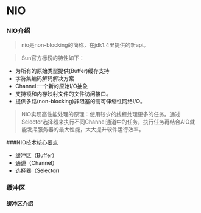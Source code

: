 # NIO
### NIO介绍
>nio是non-blocking的简称，在jdk1.4里提供的新api。

>Sun官方标榜的特性如下：
+ 为所有的原始类型提供(Buffer)缓存支持
+ 字符集编码解码解决方案
+ Channel:一个新的原始I/O抽象
+ 支持锁和内存映射文件的文件访问接口。
+ 提供多路(non-blocking)非阻塞的高可伸缩性网络I/O。

> NIO实现高性能处理的原理：使用较少的线程处理更多的任务。通过Selector选择器来执行不同Channel通道中的任务，执行任务再结合AIO就能发挥服务器的最大性能，大大提升软件运行效率。

###NIO技术核心要点
+ 缓冲区（Buffer）
+ 通道（Channel）
+ 选择器（Selector)

### 缓冲区
#### 缓冲区介绍

